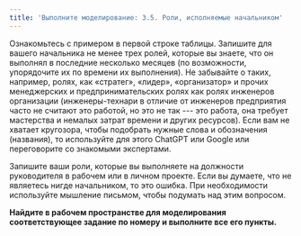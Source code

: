 ```yaml
---
title: 'Выполните моделирование: 3.5. Роли, исполняемые начальником'
---
```


Ознакомьтесь с примером в первой строке таблицы. Запишите для вашего
начальника не менее трех ролей, которые вы знаете, что он выполнял в
последние несколько месяцев (по возможности, упорядочите их по времени
их выполнения). Не забывайте о таких, например, ролях, как «стратег»,
«лидер», «организатор» и прочих менеджерских и предпринимательских ролях
как ролях инженеров организации (инженеры-технари в отличие от инженеров
предприятия часто не считают это работой, но это не так --- это работа,
она требует мастерства и немалых затрат времени и других ресурсов). Если
вам не хватает кругозора, чтобы подобрать нужные слова и обозначения
(названия), то используйте для этого ChatGPT или Google или переговорите
со знакомыми экспертами.

Запишите ваши роли, которые вы выполняете на должности руководителя в
рабочем или в личном проекте. Если вы думаете, что не являетесь нигде
начальником, то это ошибка. При необходимости используйте мышление
письмом, чтобы подумать над этим вопросом.  

**Найдите в рабочем пространстве для моделирования соответствующее
задание по номеру и выполните все его пункты.**
